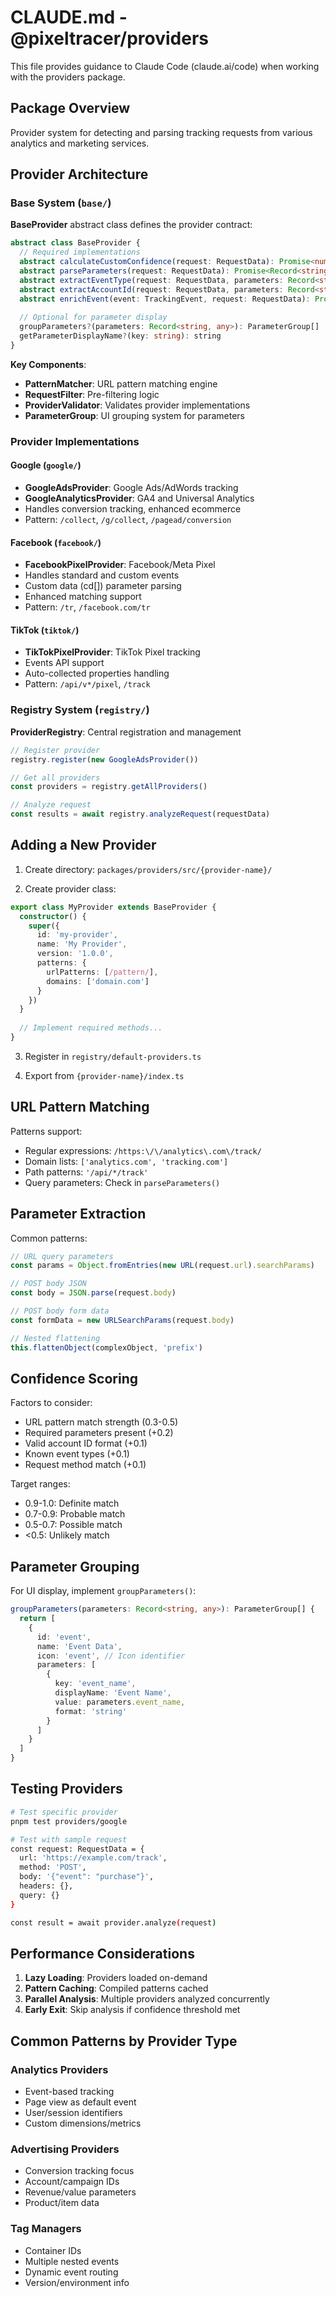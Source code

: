 # CLAUDE.md - @pixeltracer/providers

This file provides guidance to Claude Code (claude.ai/code) when working with the providers package.

## Package Overview

Provider system for detecting and parsing tracking requests from various analytics and marketing services.

## Provider Architecture

### Base System (`base/`)

**BaseProvider** abstract class defines the provider contract:
```typescript
abstract class BaseProvider {
  // Required implementations
  abstract calculateCustomConfidence(request: RequestData): Promise<number>
  abstract parseParameters(request: RequestData): Promise<Record<string, any>>
  abstract extractEventType(request: RequestData, parameters: Record<string, any>): Promise<string | null>
  abstract extractAccountId(request: RequestData, parameters: Record<string, any>): Promise<string | null>
  abstract enrichEvent(event: TrackingEvent, request: RequestData): Promise<void>
  
  // Optional for parameter display
  groupParameters?(parameters: Record<string, any>): ParameterGroup[]
  getParameterDisplayName?(key: string): string
}
```

**Key Components**:
- **PatternMatcher**: URL pattern matching engine
- **RequestFilter**: Pre-filtering logic
- **ProviderValidator**: Validates provider implementations
- **ParameterGroup**: UI grouping system for parameters

### Provider Implementations

#### Google (`google/`)
- **GoogleAdsProvider**: Google Ads/AdWords tracking
- **GoogleAnalyticsProvider**: GA4 and Universal Analytics
- Handles conversion tracking, enhanced ecommerce
- Pattern: `/collect`, `/g/collect`, `/pagead/conversion`

#### Facebook (`facebook/`)
- **FacebookPixelProvider**: Facebook/Meta Pixel
- Handles standard and custom events
- Custom data (cd[]) parameter parsing
- Enhanced matching support
- Pattern: `/tr`, `/facebook.com/tr`

#### TikTok (`tiktok/`)
- **TikTokPixelProvider**: TikTok Pixel tracking
- Events API support
- Auto-collected properties handling
- Pattern: `/api/v*/pixel`, `/track`

### Registry System (`registry/`)

**ProviderRegistry**: Central registration and management
```typescript
// Register provider
registry.register(new GoogleAdsProvider())

// Get all providers
const providers = registry.getAllProviders()

// Analyze request
const results = await registry.analyzeRequest(requestData)
```

## Adding a New Provider

1. Create directory: `packages/providers/src/{provider-name}/`

2. Create provider class:
```typescript
export class MyProvider extends BaseProvider {
  constructor() {
    super({
      id: 'my-provider',
      name: 'My Provider',
      version: '1.0.0',
      patterns: {
        urlPatterns: [/pattern/],
        domains: ['domain.com']
      }
    })
  }
  
  // Implement required methods...
}
```

3. Register in `registry/default-providers.ts`

4. Export from `{provider-name}/index.ts`

## URL Pattern Matching

Patterns support:
- Regular expressions: `/https:\/\/analytics\.com\/track/`
- Domain lists: `['analytics.com', 'tracking.com']`
- Path patterns: `'/api/*/track'`
- Query parameters: Check in `parseParameters()`

## Parameter Extraction

Common patterns:
```typescript
// URL query parameters
const params = Object.fromEntries(new URL(request.url).searchParams)

// POST body JSON
const body = JSON.parse(request.body)

// POST body form data
const formData = new URLSearchParams(request.body)

// Nested flattening
this.flattenObject(complexObject, 'prefix')
```

## Confidence Scoring

Factors to consider:
- URL pattern match strength (0.3-0.5)
- Required parameters present (+0.2)
- Valid account ID format (+0.1)
- Known event types (+0.1)
- Request method match (+0.1)

Target ranges:
- 0.9-1.0: Definite match
- 0.7-0.9: Probable match
- 0.5-0.7: Possible match
- <0.5: Unlikely match

## Parameter Grouping

For UI display, implement `groupParameters()`:
```typescript
groupParameters(parameters: Record<string, any>): ParameterGroup[] {
  return [
    {
      id: 'event',
      name: 'Event Data',
      icon: 'event', // Icon identifier
      parameters: [
        {
          key: 'event_name',
          displayName: 'Event Name',
          value: parameters.event_name,
          format: 'string'
        }
      ]
    }
  ]
}
```

## Testing Providers

```bash
# Test specific provider
pnpm test providers/google

# Test with sample request
const request: RequestData = {
  url: 'https://example.com/track',
  method: 'POST',
  body: '{"event": "purchase"}',
  headers: {},
  query: {}
}

const result = await provider.analyze(request)
```

## Performance Considerations

1. **Lazy Loading**: Providers loaded on-demand
2. **Pattern Caching**: Compiled patterns cached
3. **Parallel Analysis**: Multiple providers analyzed concurrently
4. **Early Exit**: Skip analysis if confidence threshold met

## Common Patterns by Provider Type

### Analytics Providers
- Event-based tracking
- Page view as default event
- User/session identifiers
- Custom dimensions/metrics

### Advertising Providers
- Conversion tracking focus
- Account/campaign IDs
- Revenue/value parameters
- Product/item data

### Tag Managers
- Container IDs
- Multiple nested events
- Dynamic event routing
- Version/environment info